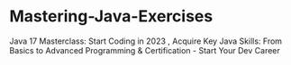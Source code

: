 # Mastering-Java-Exercises
 Java 17 Masterclass: Start Coding in 2023 , Acquire Key Java Skills: From Basics to Advanced Programming & Certification - Start Your Dev Career
